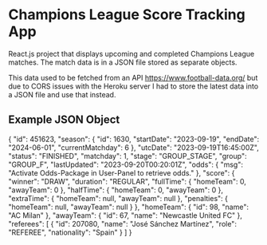 # Champions League Score Tracking App
React.js project that displays upcoming and completed Champions League matches.
The match data is in a JSON file stored as separate objects.

This data used to be fetched from an API https://www.football-data.org/ but due to CORS issues with the Heroku server I had to store the latest data into a JSON file and use that instead.

## Example JSON Object
{
        "id": 451623,
        "season": {
            "id": 1630,
            "startDate": "2023-09-19",
            "endDate": "2024-06-01",
            "currentMatchday": 6
        },
        "utcDate": "2023-09-19T16:45:00Z",
        "status": "FINISHED",
        "matchday": 1,
        "stage": "GROUP_STAGE",
        "group": "GROUP_F",
        "lastUpdated": "2023-09-20T00:20:01Z",
        "odds": {
            "msg": "Activate Odds-Package in User-Panel to retrieve odds."
        },
        "score": {
            "winner": "DRAW",
            "duration": "REGULAR",
            "fullTime": {
                "homeTeam": 0,
                "awayTeam": 0
            },
            "halfTime": {
                "homeTeam": 0,
                "awayTeam": 0
            },
            "extraTime": {
                "homeTeam": null,
                "awayTeam": null
            },
            "penalties": {
                "homeTeam": null,
                "awayTeam": null
            }
        },
        "homeTeam": {
            "id": 98,
            "name": "AC Milan"
        },
        "awayTeam": {
            "id": 67,
            "name": "Newcastle United FC"
        },
        "referees": [
            {
                "id": 207080,
                "name": "José Sánchez Martínez",
                "role": "REFEREE",
                "nationality": "Spain"
            }
        ]
    }

